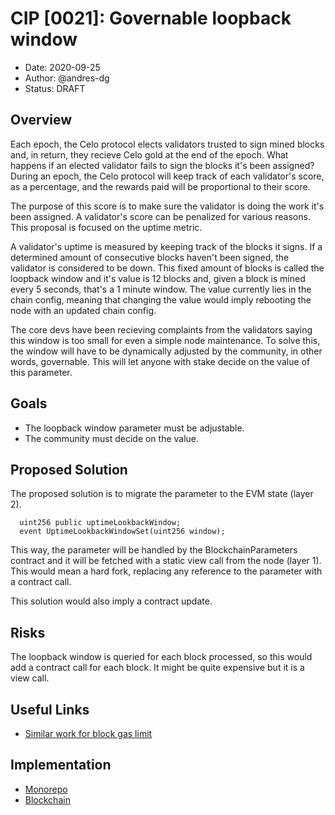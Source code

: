 # CIP [0021]: Governable loopback window

- Date: 2020-09-25
- Author: @andres-dg
- Status: DRAFT

## Overview

Each epoch, the Celo protocol elects validators trusted to sign mined blocks and, in return, they recieve Celo gold at the end of the epoch. What happens if an elected validator fails to sign the blocks it's been assigned? During an epoch, the Celo protocol will keep track of each validator's score, as a percentage, and the rewards paid will be proportional to their score.

The purpose of this score is to make sure the validator is doing the work it's been assigned. A validator's score can be penalized for various reasons. This proposal is focused on the uptime metric.

A validator's uptime is measured by keeping track of the blocks it signs. If a determined amount of consecutive blocks haven't been signed, the validator is considered to be down. This fixed amount of blocks is called the loopback window and it's value is 12 blocks and, given a block is mined every 5 seconds, that's a 1 minute window. The value currently lies in the chain config, meaning that changing the value would imply rebooting the node with an updated chain config.

The core devs have been recieving complaints from the validators saying this window is too small for even a simple node maintenance. To solve this, the window will have to be dynamically adjusted by the community, in other words, governable. This will let anyone with stake decide on the value of this parameter.

## Goals

- The loopback window parameter must be adjustable.
- The community must decide on the value.

## Proposed Solution

The proposed solution is to migrate the parameter to the EVM state (layer 2).

```solidity
  uint256 public uptimeLookbackWindow;
  event UptimeLookbackWindowSet(uint256 window);
```

This way, the parameter will be handled by the BlockchainParameters contract and it will be fetched with a static view call from the node (layer 1). This would mean a hard fork, replacing any reference to the parameter with a contract call.

This solution would also imply a contract update.

## Risks

The loopback window is queried for each block processed, so this would add a contract call for each block. It might be quite expensive but it is a view call.

## Useful Links

- [Similar work for block gas limit](https://github.com/celo-org/celo-monorepo/pull/1245/files)

## Implementation

- [Monorepo](https://github.com/celo-org/celo-monorepo/pull/4747)
- [Blockchain](https://github.com/celo-org/celo-blockchain/pull/1136)
